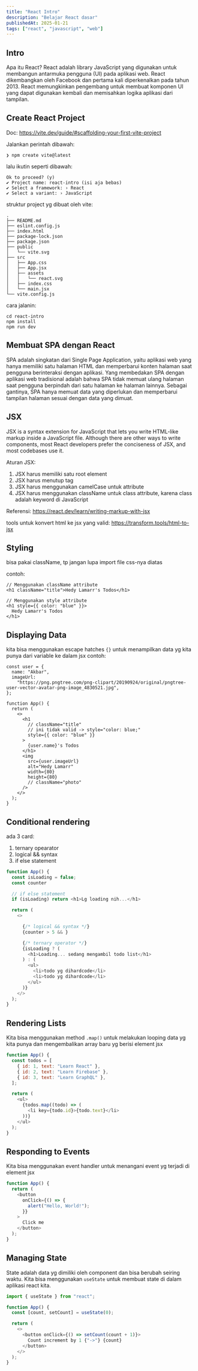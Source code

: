 ```yaml
---
title: "React Intro"
description: "Belajar React dasar"
publishedAt: 2025-01-21
tags: ["react", "javascript", "web"]
---
```


## Intro

Apa itu React? React adalah library JavaScript yang digunakan untuk membangun antarmuka pengguna (UI) pada aplikasi web. React dikembangkan oleh Facebook dan pertama kali diperkenalkan pada tahun 2013. React memungkinkan pengembang untuk membuat komponen UI yang dapat digunakan kembali dan memisahkan logika aplikasi dari tampilan.

## Create React Project

Doc: https://vite.dev/guide/#scaffolding-your-first-vite-project

Jalankan perintah dibawah:

```
❯ npm create vite@latest
```

lalu ikutin seperti dibawah:

```
Ok to proceed? (y)
✔ Project name: react-intro (isi aja bebas)
✔ Select a framework: › React
✔ Select a variant: › JavaScript
```

struktur project yg dibuat oleh vite:

```
.
├── README.md
├── eslint.config.js
├── index.html
├── package-lock.json
├── package.json
├── public
│   └── vite.svg
├── src
│   ├── App.css
│   ├── App.jsx
│   ├── assets
│   │   └── react.svg
│   ├── index.css
│   └── main.jsx
└── vite.config.js
```

cara jalanin:

```
cd react-intro
npm install
npm run dev
```

## Membuat SPA dengan React

SPA adalah singkatan dari Single Page Application, yaitu aplikasi web yang hanya memiliki satu halaman HTML dan memperbarui konten halaman saat pengguna berinteraksi dengan aplikasi. Yang membedakan SPA dengan aplikasi web tradisional adalah bahwa SPA tidak memuat ulang halaman saat pengguna berpindah dari satu halaman ke halaman lainnya. Sebagai gantinya, SPA hanya memuat data yang diperlukan dan memperbarui tampilan halaman sesuai dengan data yang dimuat.

## JSX

JSX is a syntax extension for JavaScript that lets you write HTML-like markup inside a JavaScript file. Although there are other ways to write components, most React developers prefer the conciseness of JSX, and most codebases use it.

Aturan JSX:

1. JSX harus memiliki satu root element
2. JSX harus menutup tag
3. JSX harus menggunakan camelCase untuk attribute
4. JSX harus menggunakan className untuk class attribute, karena class adalah keyword di JavaScript

Referensi: https://react.dev/learn/writing-markup-with-jsx

tools untuk konvert html ke jsx yang valid: https://transform.tools/html-to-jsx

## Styling

bisa pakai className, tp jangan lupa import file css-nya diatas

contoh:

```javascriptx
// Menggunakan className attribute
<h1 className="title">Hedy Lamarr's Todos</h1>

// Menggunakan style attribute
<h1 style={{ color: "blue" }}>
  Hedy Lamarr's Todos
</h1>
```

## Displaying Data

kita bisa menggunakan escape hatches `{}` untuk menampilkan data yg kita punya dari variable ke dalam jsx contoh:

```javascriptx
const user = {
  name: "Akbar",
  imageUrl:
    "https://png.pngtree.com/png-clipart/20190924/original/pngtree-user-vector-avatar-png-image_4830521.jpg",
};

function App() {
  return (
    <>
      <h1
        // className="title"
        // ini tidak valid -> style="color: blue;"
        style={{ color: "blue" }}
      >
        {user.name}'s Todos
      </h1>
      <img
        src={user.imageUrl}
        alt="Hedy Lamarr"
        width={80}
        height={80}
        // className="photo"
      />
    </>
  );
}
```

## Conditional rendering

ada 3 card:

1. ternary opearator
2. logical && syntax
3. if else statement

```javascript
function App() {
  const isLoading = false;
  const counter

  // if else statement
  if (isLoading) return <h1>Lg loading nih...</h1>

  return (
    <>

      {/* logical && syntax */}
      {counter > 5 && }

      {/* ternary operator */}
      {isLoading ? (
        <h1>Loading... sedang mengambil todo list</h1>
      ) : (
        <ul>
          <li>todo yg dihardcode</li>
          <li>todo yg dihardcode</li>
        </ul>
      )}
    </>
  );
}
```

## Rendering Lists

Kita bisa menggunakan method `.map()` untuk melakukan looping data yg kita punya dan mengembalikan array baru yg berisi element jsx

```javascript
function App() {
  const todos = [
    { id: 1, text: "Learn React" },
    { id: 2, text: "Learn Firebase" },
    { id: 3, text: "Learn GraphQL" },
  ];

  return (
    <ul>
      {todos.map((todo) => (
        <li key={todo.id}>{todo.text}</li>
      ))}
    </ul>
  );
}
```

## Responding to Events

Kita bisa menggunakan event handler untuk menangani event yg terjadi di element jsx

```javascript
function App() {
  return (
    <button
      onClick={() => {
        alert("Hello, World!");
      }}
    >
      Click me
    </button>
  );
}
```

## Managing State

State adalah data yg dimiliki oleh component dan bisa berubah seiring waktu. Kita bisa menggunakan `useState` untuk membuat state di dalam aplikasi react kita.

```javascript
import { useState } from "react";

function App() {
  const [count, setCount] = useState(0);

  return (
    <>
      <button onClick={() => setCount(count + 1)}>
        Count increment by 1 {"->"} {count}
      </button>
    </>
  );
}
```
